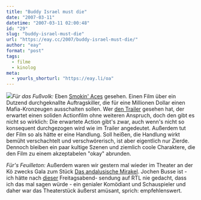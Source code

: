 ```yaml
---
title: "Buddy Israel must die"
date: "2007-03-11"
datetime: "2007-03-11 02:00:48"
id: "29"
slug: "buddy-israel-must-die"
url: "https://eay.cc/2007/buddy-israel-must-die/"
author: "eay"
format: "post"
tags:
  - filme
  - kinolog
meta:
  - yourls_shorturl: "https://eay.li/oa"
---
```


![](/uploads/2007/smokinaces.jpg)_Für das Fußvolk:_ Eben [Smokin' Aces](http://www.imdb.com/title/tt0475394/) gesehen. Einen Film über ein Dutzend durchgeknallte Auftragskiller, die für eine Millionen Dollar einen Mafia-Kronzeugen ausschalten sollen. Wer [den Trailer](http://www.apple.com/trailers/universal/smokinaces/) gesehen hat, der erwartet einen soliden Actionfilm ohne weiteren Anspruch, doch den gibt es nicht so wirklich: Die erwartete Action gibt's zwar, auch wenn's nicht so konsequent durchgezogen wird wie im Trailer angedeutet. Außerdem tut der Film so als hätte er eine Handlung. Soll heißen, die Handlung wirkt bemüht verschachtelt und verschwörerisch, ist aber eigentlich nur Zierde. Dennoch bleiben ein paar kultige Szenen und ziemlich coole Charaktere, die den Film zu einem akzeptabelen "okay" abrunden.

_Für's Feuilleton:_ Außerdem waren wir gestern mal wieder im Theater an der Kö zwecks Gala zum Stück [Das andalusische Mirakel](http://www.wdr.de/studio/koeln/lokalzeit/serien/premierenreport/mirakel.jhtml). Jochen Busse ist - ich hätte nach [dieser](http://de.wikipedia.org/wiki/7_Tage%2C_7_K%C3%B6pfe) Freitagsabend- sendung auf RTL nie gedacht, dass ich das mal sagen würde - ein genialer Komödiant und Schauspieler und daher war das Theaterstück äußerst amüsant, sprich: empfehlenswert.
